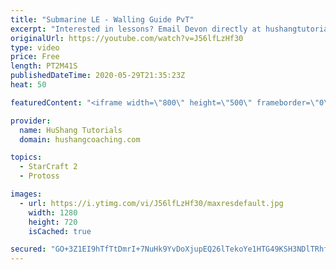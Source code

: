 ```yaml
---
title: "Submarine LE - Walling Guide PvT"
excerpt: "Interested in lessons? Email Devon directly at hushangtutorials@outlook.com ------------------------------------------------------------------------------------------------------- Want to support HuShang Tutorials directly? Patreon is a website where you can contribute a monthly donation that will help"
originalUrl: https://youtube.com/watch?v=J56lfLzHf30
type: video
price: Free
length: PT2M41S
publishedDateTime: 2020-05-29T21:35:23Z
heat: 50

featuredContent: "<iframe width=\"800\" height=\"500\" frameborder=\"0\" src=\"https://www.youtube.com/embed/J56lfLzHf30\" allow=\"accelerometer; autoplay; encrypted-media; gyroscope; picture-in-picture\" allowfullscreen></iframe>"

provider:
  name: HuShang Tutorials
  domain: hushangcoaching.com

topics:
  - StarCraft 2
  - Protoss

images:
  - url: https://i.ytimg.com/vi/J56lfLzHf30/maxresdefault.jpg
    width: 1280
    height: 720
    isCached: true

secured: "GO+3Z1EI9hTfTtDmrI+7NuHk9YvDoXjupEQ26lTekoYe1HTG49KSH3NDlTRhfGZyt9U61k1n3ZbHvdYRDq3J7bLLMKwGqTqYIsh3P41EQpB8b1pKhh3gqwr3ZCLAOAmKD1J8mPwAJaLdjFgZgfQ3gD2f97Top3uDyY3YuVs8Rxq9SHs+HjZpvXV4p7pY+RtmeaSlvn+koI9rNLjNDsxiVOimgrehkO8od7yosduejXxPe4ySKzSVAhiGUBqowGFNbegxAr1vG8esPk+I1ZmTlMKjXAb7hvrsgpcUgfIvWO/klsog4EFYwaAw7QnkUZFmjdvh0gu35B1GFaPnABdqqlyWsiBwn/rKkW76ojrpfczmoQsR/LEoLJYeogZ96+0hsAiaICWxi+lRk5O0P2WMcoNZVRz0b53dFqlQ/N//rZY=;8tHMV3fkH79KTZ4ez+pxCQ=="
---
```


